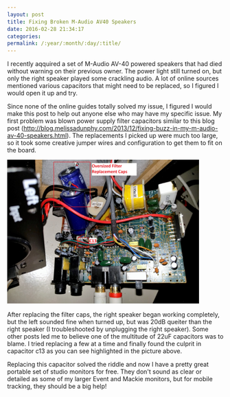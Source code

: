 ```yaml
---
layout: post
title: Fixing Broken M-Audio AV40 Speakers
date: 2016-02-28 21:34:17
categories: 
permalink: /:year/:month/:day/:title/
---
```

<p>I recently aqquired a set of M-Audio AV-40 powered speakers that had died without warning on their previous owner. The power light still turned on, but only the right speaker played some crackling audio. A lot of online sources mentioned various capacitors that might need to be replaced, so I figured I would open it up and try.</p>
<p>Since none of the online guides totally solved my issue, I figured I would make this post to help out anyone else who may have my specific issue. My first problem was blown power supply filter capacitors similar to this blog post (<a href="http://blog.melissadunphy.com/2013/12/fixing-buzz-in-my-m-audio-av-40-speakers.html">http://blog.melissadunphy.com/2013/12/fixing-buzz-in-my-m-audio-av-40-speakers.html</a>). The replacements I picked up were much too large, so it took some creative jumper wires and configuration to get them to fit on the board.</p>
<p><img src="/uploads/mce_filebrowser/2016/02/28/IMG_20160228_005218.jpg" alt="" width="447" height="335" /></p>
<!--more-->
<p>After replacing the filter caps, the right speaker began working completely, but the left sounded fine when turned up, but was 20dB queiter than the right speaker (I troubleshooted by unplugging the right speaker). Some other posts led me to believe one of the multitude of 22uF capacitors was to blame. I tried replacing a few at a time and finally found the culprit in capacitor c13 as you can see highlighted in the picture above.</p>
<p>Replacing this capacitor solved the riddle and now I have a pretty great portable set of studio monitors for free. They don't sound as clear or detailed as some of my larger Event and Mackie monitors, but for mobile tracking, they should be a big help!</p>